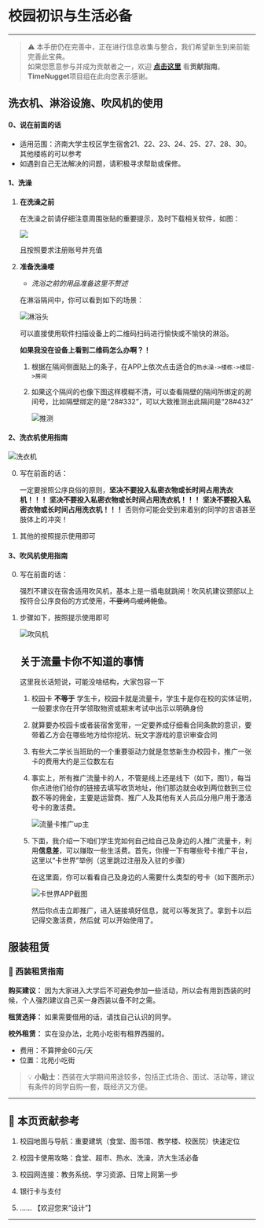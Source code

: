 # 校园初识与生活必备

---

> ⚠️ 本手册仍在完善中，正在进行信息收集与整合，我们希望新生到来前能完善此宝典。  
> 如果您愿意参与并成为贡献者之一，欢迎 **[点击这里](/CONTRIBUTING)** 看**贡献指南**。  
> **TimeNugget**项目组在此向您表示感谢。  

## 洗衣机、淋浴设施、吹风机的使用

#### 0、说在前面的话

- 适用范围：济南大学主校区学生宿舍21、22、23、24、25、27、28、30。其他楼栋的可以参考
- 如遇到自己无法解决的问题，请积极寻求帮助或保修。

#### 1、洗澡

1. **在洗澡之前**

   在洗澡之前请仔细注意周围张贴的重要提示，及时下载相关软件，如图：

   ![](/Ujnshowerprice.webp)

   且按照要求注册账号并充值

2. **准备洗澡喽**

   - *洗浴之前的用品准备这里不赘述*

   在淋浴隔间中，你可以看到如下的场景：

   ![淋浴头](/Ujnshowerhead.webp)

   可以直接使用软件扫描设备上的二维码扫码进行愉快或不愉快的淋浴。

   **如果我没在设备上看到二维码怎么办啊？！**

   1. 根据在隔间侧面贴上的条子，在APP上依次点击适合的`热水澡->楼栋->楼层->房间`

   2. 如果这个隔间的也像下图这样模糊不清，可以查看隔壁的隔间所绑定的房间号，比如隔壁绑定的是“28#332”，可以大致推测出此隔间是“28#432”

      ![推测](/Ujnhowtoknowroomid.webp)

#### 2、洗衣机使用指南

![洗衣机](/Ujnwashmachine.webp)

0. 写在前面的话：

   一定要按照公序良俗的原则，**坚决不要投入私密衣物或长时间占用洗衣机！！！**  **坚决不要投入私密衣物或长时间占用洗衣机！！！**  **坚决不要投入私密衣物或长时间占用洗衣机！！！** 否则你可能会受到来着别的同学的言语甚至肢体上的冲突！

1. 其他的按照提示使用即可

#### 3、吹风机使用指南

0. 写在前面的话：

   强烈不建议在宿舍适用吹风机，基本上是一插电就跳闸！吹风机建议颈部以上按符合公序良俗的方式使用，~~不要烤鸟或烤鲍鱼~~。

1. 步骤如下，按照提示使用即可

   ![吹风机](/Ujnairblower.webp)

   ## 关于流量卡你不知道的事情

   这里我长话短说，可能没啥结构，大家包容一下

   1. 校园卡 **不等于** 学生卡，校园卡就是流量卡，学生卡是你在校的实体证明，一般要求你在开学领取物资或期末考试中出示以明确身份

   2. 就算要办校园卡或者装宿舍宽带，一定要养成仔细看合同条款的意识，要带着乙方会在哪些地方给你挖坑、玩文字游戏的意识审查合同

   3. 有些大二学长当班助的一个重要驱动力就是忽悠新生办校园卡，推广一张卡的费用大约是三位数左右

   4. 事实上，所有推广流量卡的人，不管是线上还是线下（如下，图1），每当你点进他们给你的链接去填写收货地址，他们那边就会收到两位数到三位数不等的佣金，主要是运营商、推广人及其他有关人员瓜分用户用于激活号卡的激活费。

      ![流量卡推广up主](/llkapp.webp)

   5. 下面，我介绍一下咱们学生党如何自己给自己及身边的人推广流量卡，利用**信息差**，可以赚取一些生活费。首先，你搜一下有哪些号卡推广平台，这里以“卡世界”举例（这里跳过注册及入驻的步骤）

      在这里面，你可以看看自己及身边的人需要什么类型的号卡（如下图所示）

      ![卡世界APP截图](/llaffupers.webp)

      然后你点击立即推广，进入链接填好信息，就可以等发货了。拿到卡以后记得交激活费，然后就 可以开始使用了。

## 服装租赁

### 💼 西装租赁指南

**购买建议：**
因为大家进入大学后不可避免参加一些活动，所以会有用到西装的时候，个人强烈建议自己买一身西装以备不时之需。

**租赁选择：**
如果需要借用的话，请找自己认识的同学。

**校外租赁：**
实在没办法，北苑小吃街有租界西服的。

- 费用：不算押金60元/天
- 位置：北苑小吃街

> 💡 **小贴士**：西装在大学期间用途较多，包括正式场合、面试、活动等，建议有条件的同学自购一套，既经济又方便。

---

## 📌 本页贡献参考

1. 校园地图与导航：重要建筑（食堂、图书馆、教学楼、校医院）快速定位

2. 校园卡使用攻略：食堂、超市、热水、洗澡，济大生活必备

3. 校园网连接：教务系统、学习资源、日常上网第一步

4. 银行卡与支付

5. ……  【欢迎您来“设计”】

---
